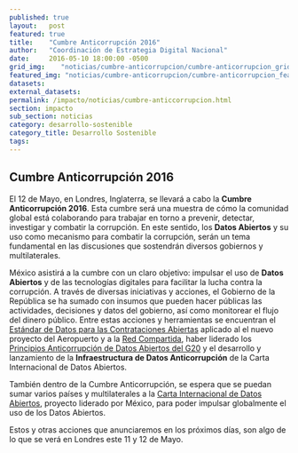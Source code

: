 ```yaml
---
published: true
layout:   post
featured: true
title:    "Cumbre Anticorrupción 2016"
author:   "Coordinación de Estrategia Digital Nacional"
date:     2016-05-10 18:00:00 -0500
grid_img:    "noticias/cumbre-anticorrupcion/cumbre-anticorrupcion_grid.jpg"
featured_img: "noticias/cumbre-anticorrupcion/cumbre-anticorrupcion_featured.jpg"
datasets:
external_datasets:
permalink: /impacto/noticias/cumbre-anticcorrupcion.html
section: impacto
sub_section: noticias
category: desarrollo-sostenible
category_title: Desarrollo Sostenible
tags:
---
```

Cumbre Anticorrupción 2016
--------------------------
El 12 de Mayo, en Londres, Inglaterra, se llevará a cabo la **Cumbre Anticorrupción 2016**. Esta cumbre será una muestra de cómo la comunidad global está colaborando para trabajar en torno a prevenir, detectar, investigar y combatir la corrupción. En este sentido, los **Datos Abiertos** y su uso como mecanismo para combatir la corrupción, serán un tema fundamental en las discusiones que sostendrán diversos gobiernos y multilaterales.

México asistirá a la cumbre con un claro objetivo: impulsar el uso de **Datos Abiertos** y de las tecnologías digitales para facilitar la lucha contra la corrupción. A través de diversas iniciativas y acciones, el Gobierno de la República se ha sumado con insumos que pueden hacer públicas las actividades, decisiones y datos del gobierno, así como monitorear el flujo del dinero público. Entre estas acciones y herramientas se encuentran el [Estándar de Datos para las Contrataciones Abiertas](http://datos.gob.mx/impacto/casos-de-uso/contrataciones-abiertas.html) aplicado al el nuevo proyecto del Aeropuerto y a la [Red Compartida](http://datos.gob.mx/redcompartida/), haber liderado los [Principios Anticorrupción de Datos Abiertos del G20](http://www.g20.utoronto.ca/2015/G20-Anti-Corruption-Open-Data-Principles.pdf) y el desarrollo y lanzamiento de la **Infraestructura de Datos Anticorrupción** de la Carta Internacional de Datos Abiertos.

También dentro de la Cumbre Anticorrupción, se espera que se puedan sumar varios países y multilaterales a la [Carta Internacional de Datos Abiertos](http://opendatacharter.net/), proyecto liderado por México, para poder impulsar globalmente el uso de los Datos Abiertos.

Estos y otras acciones que anunciaremos en los próximos días, son algo de lo que se verá en Londres este 11 y 12 de Mayo.
